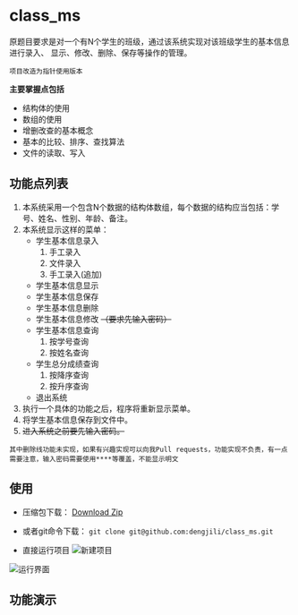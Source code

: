 # class_ms
原题目要求是对一个有N个学生的班级，通过该系统实现对该班级学生的基本信息进行录入、
显示、修改、删除、保存等操作的管理。

    项目改造为指针使用版本

**主要掌握点包括**

* 结构体的使用
* 数组的使用
* 增删改查的基本概念
* 基本的比较、排序、查找算法
* 文件的读取、写入
  
## 功能点列表

1. 本系统采用一个包含N个数据的结构体数组，每个数据的结构应当包括：学
号、姓名、性别、年龄、备注。
2. 本系统显示这样的菜单：
	* 学生基本信息录入
		1. 手工录入
		2. 文件录入
		3. 手工录入(追加)
	* 学生基本信息显示
	* 学生基本信息保存
	* 学生基本信息删除
	* 学生基本信息修改 ~~（要求先输入密码）~~
	* 学生基本信息查询
		1. 按学号查询
		2. 按姓名查询
	* 学生总分成绩查询
		1. 按降序查询
		2. 按升序查询
	* 退出系统
3. 执行一个具体的功能之后，程序将重新显示菜单。
4. 将学生基本信息保存到文件中。
5. ~~进入系统之前要先输入密码。~~

`其中删除线功能未实现，如果有兴趣实现可以向我Pull requests，功能实现不负责，有一点需要注意，输入密码需要使用****等覆盖，不能显示明文`


## 使用

* 压缩包下载： [Download Zip](https://github.com/dengjili/class_ms/archive/master.zip)
* 或者git命令下载： 
  ```git clone git@github.com:dengjili/class_ms.git```

* 直接运行项目
![新建项目](https://raw.githubusercontent.com/dengjili/class_ms/master/picture/import_1.png "新建项目")

![运行界面](https://raw.githubusercontent.com/dengjili/class_ms/master/picture/run_1.png "运行界面")


## 功能演示



